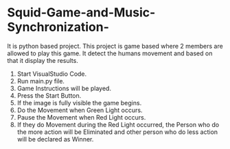# Squid-Game-and-Music-Synchronization-
It is python based project. This project is game based where 2 members are allowed to play this game. It detect the humans movement and based on that it display the results.
1. Start VisualStudio Code.
2. Run main.py file.
3. Game Instructions will be played.
4. Press the Start Button.
5. If the image is fully visible the game begins.
6. Do the Movement when Green Light occurs.
7. Pause the Movement when Red Light occurs.
8. If they do Movement during the Red Light occurred, the Person who do the more action will be Eliminated and other person who do less action will be declared as Winner.
